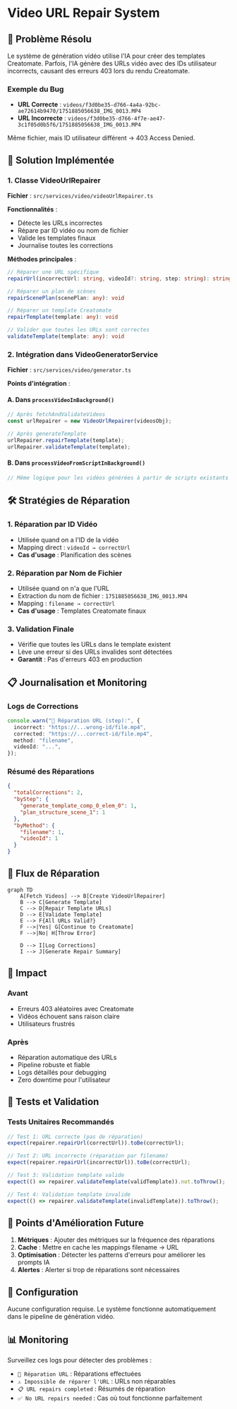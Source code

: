 # Video URL Repair System

## 🎯 Problème Résolu

Le système de génération vidéo utilise l'IA pour créer des templates Creatomate. Parfois, l'IA génère des URLs vidéo avec des IDs utilisateur incorrects, causant des erreurs 403 lors du rendu Creatomate.

### Exemple du Bug

- **URL Correcte** : `videos/f3d0be35-d766-4a4a-92bc-ae72614b9470/1751885056638_IMG_0013.MP4`
- **URL Incorrecte** : `videos/f3d0be35-d766-4f7e-ae47-3c1f05d0b5f6/1751885056638_IMG_0013.MP4`

Même fichier, mais ID utilisateur différent → 403 Access Denied.

## 🔧 Solution Implémentée

### 1. Classe VideoUrlRepairer

**Fichier** : `src/services/video/videoUrlRepairer.ts`

**Fonctionnalités** :

- Détecte les URLs incorrectes
- Répare par ID vidéo ou nom de fichier
- Valide les templates finaux
- Journalise toutes les corrections

**Méthodes principales** :

```typescript
// Réparer une URL spécifique
repairUrl(incorrectUrl: string, videoId?: string, step: string): string

// Réparer un plan de scènes
repairScenePlan(scenePlan: any): void

// Réparer un template Creatomate
repairTemplate(template: any): void

// Valider que toutes les URLs sont correctes
validateTemplate(template: any): void
```

### 2. Intégration dans VideoGeneratorService

**Fichier** : `src/services/video/generator.ts`

**Points d'intégration** :

#### A. Dans `processVideoInBackground()`

```typescript
// Après fetchAndValidateVideos
const urlRepairer = new VideoUrlRepairer(videosObj);

// Après generateTemplate
urlRepairer.repairTemplate(template);
urlRepairer.validateTemplate(template);
```

#### B. Dans `processVideoFromScriptInBackground()`

```typescript
// Même logique pour les vidéos générées à partir de scripts existants
```

## 🛠 Stratégies de Réparation

### 1. Réparation par ID Vidéo

- Utilisée quand on a l'ID de la vidéo
- Mapping direct : `videoId → correctUrl`
- **Cas d'usage** : Planification des scènes

### 2. Réparation par Nom de Fichier

- Utilisée quand on n'a que l'URL
- Extraction du nom de fichier : `1751885056638_IMG_0013.MP4`
- Mapping : `filename → correctUrl`
- **Cas d'usage** : Templates Creatomate finaux

### 3. Validation Finale

- Vérifie que toutes les URLs dans le template existent
- Lève une erreur si des URLs invalides sont détectées
- **Garantit** : Pas d'erreurs 403 en production

## 📋 Journalisation et Monitoring

### Logs de Corrections

```typescript
console.warn("🔧 Réparation URL (step):", {
  incorrect: "https://...wrong-id/file.mp4",
  corrected: "https://...correct-id/file.mp4",
  method: "filename",
  videoId: "...",
});
```

### Résumé des Réparations

```json
{
  "totalCorrections": 2,
  "byStep": {
    "generate_template_comp_0_elem_0": 1,
    "plan_structure_scene_1": 1
  },
  "byMethod": {
    "filename": 1,
    "videoId": 1
  }
}
```

## 🔄 Flux de Réparation

```mermaid
graph TD
    A[Fetch Videos] --> B[Create VideoUrlRepairer]
    B --> C[Generate Template]
    C --> D[Repair Template URLs]
    D --> E[Validate Template]
    E --> F{All URLs Valid?}
    F -->|Yes| G[Continue to Creatomate]
    F -->|No| H[Throw Error]

    D --> I[Log Corrections]
    I --> J[Generate Repair Summary]
```

## 🚀 Impact

### Avant

- Erreurs 403 aléatoires avec Creatomate
- Vidéos échouent sans raison claire
- Utilisateurs frustrés

### Après

- Réparation automatique des URLs
- Pipeline robuste et fiable
- Logs détaillés pour debugging
- Zero downtime pour l'utilisateur

## 🧪 Tests et Validation

### Tests Unitaires Recommandés

```typescript
// Test 1: URL correcte (pas de réparation)
expect(repairer.repairUrl(correctUrl)).toBe(correctUrl);

// Test 2: URL incorrecte (réparation par filename)
expect(repairer.repairUrl(incorrectUrl)).toBe(correctUrl);

// Test 3: Validation template valide
expect(() => repairer.validateTemplate(validTemplate)).not.toThrow();

// Test 4: Validation template invalide
expect(() => repairer.validateTemplate(invalidTemplate)).toThrow();
```

## 🎯 Points d'Amélioration Future

1. **Métriques** : Ajouter des métriques sur la fréquence des réparations
2. **Cache** : Mettre en cache les mappings filename → URL
3. **Optimisation** : Détecter les patterns d'erreurs pour améliorer les prompts IA
4. **Alertes** : Alerter si trop de réparations sont nécessaires

## 🔧 Configuration

Aucune configuration requise. Le système fonctionne automatiquement dans le pipeline de génération vidéo.

## 📊 Monitoring

Surveillez ces logs pour détecter des problèmes :

- `🔧 Réparation URL` : Réparations effectuées
- `⚠️ Impossible de réparer l'URL` : URLs non réparables
- `📋 URL repairs completed` : Résumés de réparation
- `✅ No URL repairs needed` : Cas où tout fonctionne parfaitement
